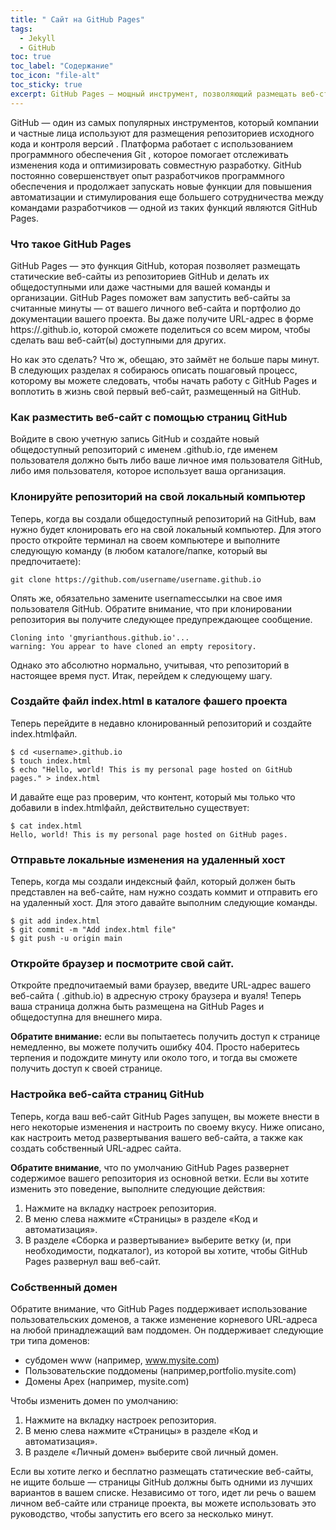 ```yaml
---
title: " Сайт на GitHub Pages"
tags: 
  - Jekyll
  - GitHub
toc: true
toc_label: "Содержание"
toc_icon: "file-alt"
toc_sticky: true
excerpt: GitHub Pages — мощный инструмент, позволяющий размещать веб-страницы из репозиториев GitHub. Это руководство познакомит вас с его работой.
---
```


GitHub  — один из самых популярных инструментов, который компании и частные лица используют для размещения репозиториев исходного кода и контроля версий . Платформа работает с использованием программного обеспечения Git  , которое помогает отслеживать изменения кода и оптимизировать совместную разработку. GitHub постоянно совершенствует  опыт разработчиков программного обеспечения и продолжает запускать новые функции для повышения автоматизации и стимулирования еще большего сотрудничества между командами разработчиков — одной из таких функций являются GitHub Pages. 

### Что такое GitHub Pages
GitHub Pages — это функция GitHub, которая позволяет размещать статические веб-сайты из репозиториев GitHub и делать их общедоступными или даже частными для вашей команды и организации. GitHub Pages поможет вам запустить веб-сайты за считанные минуты — от вашего личного веб-сайта и портфолио до документации вашего проекта. Вы даже получите URL-адрес в форме https://.github.io, которой сможете поделиться со всем миром, чтобы сделать ваш веб-сайт(ы) доступными для других.

Но как это сделать? Что ж, обещаю, это займёт не больше пары минут. В следующих разделах я собираюсь описать пошаговый процесс, которому вы можете следовать, чтобы начать работу с GitHub Pages и воплотить в жизнь свой первый веб-сайт, размещенный на GitHub.

### Как разместить веб-сайт с помощью страниц GitHub

Войдите в свою учетную запись GitHub и создайте новый общедоступный репозиторий с именем <username>.github.io, где именем пользователя должно быть либо ваше личное имя пользователя GitHub, либо имя пользователя, которое использует ваша организация.

### Клонируйте репозиторий на свой локальный компьютер

Теперь, когда вы создали общедоступный репозиторий на GitHub, вам нужно будет клонировать его на свой локальный компьютер. Для этого просто откройте терминал на своем компьютере и выполните следующую команду (в любом каталоге/папке, который вы предпочитаете):

```bush
git clone https://github.com/username/username.github.io
```

Опять же, обязательно замените usernameссылки на свое имя пользователя GitHub. Обратите внимание, что при клонировании репозитория вы получите следующее предупреждающее сообщение.

```bush
Cloning into 'gmyrianthous.github.io'...
warning: You appear to have cloned an empty repository.
```
Однако это абсолютно нормально, учитывая, что репозиторий в настоящее время пуст. Итак, перейдем к следующему шагу.

### Создайте файл index.html в каталоге фашего проекта

Теперь перейдите в недавно клонированный репозиторий и создайте index.htmlфайл.

```bush
$ cd <username>.github.io
$ touch index.html
$ echo "Hello, world! This is my personal page hosted on GitHub pages." > index.html
```
И давайте еще раз проверим, что контент, который мы только что добавили в index.htmlфайл, действительно существует:

```bush
$ cat index.html
Hello, world! This is my personal page hosted on GitHub pages.
```

### Отправьте локальные изменения на удаленный хост

Теперь, когда мы создали индексный файл, который должен быть представлен на веб-сайте, нам нужно создать коммит и отправить его на удаленный хост. Для этого давайте выполним следующие команды.

```bush
$ git add index.html
$ git commit -m "Add index.html file"
$ git push -u origin main
```

### Откройте браузер и посмотрите свой сайт.

Откройте предпочитаемый вами браузер, введите URL-адрес вашего веб-сайта ( <username>.github.io) в адресную строку браузера и вуаля! Теперь ваша страница должна быть размещена на GitHub Pages и общедоступна для внешнего мира.

<div class="notice--info" markdown="1">
<strong>Обратите внимание:</strong> если вы попытаетесь получить доступ к странице немедленно, вы можете получить ошибку 404. Просто наберитесь терпения и подождите минуту или около того, и тогда вы сможете получить доступ к своей странице.
</div>

### Настройка веб-сайта страниц GitHub

Теперь, когда ваш веб-сайт GitHub Pages запущен, вы можете внести в него некоторые изменения и настроить по своему вкусу. Ниже описано, как настроить метод развертывания вашего веб-сайта, а также как создать собственный URL-адрес сайта.

<div class="notice--info" markdown="1">
<strong>Обратите внимание</strong>, что по умолчанию GitHub Pages развернет содержимое вашего репозитория из основной ветки. Если вы хотите изменить это поведение, выполните следующие действия:
</div>

1. Нажмите на вкладку настроек репозитория.
2. В меню слева нажмите «Страницы» в разделе «Код и автоматизация».
3. В разделе «Сборка и развертывание» выберите ветку (и, при необходимости, подкаталог), из которой вы хотите, чтобы GitHub Pages развернул ваш веб-сайт.

### Собственный домен

Обратите внимание, что GitHub Pages поддерживает использование пользовательских доменов, а также изменение корневого URL-адреса на любой принадлежащий вам поддомен. Он поддерживает следующие три типа доменов:

- субдомен www (например, www.mysite.com)
- Пользовательские поддомены (например,portfolio.mysite.com)
- Домены Apex (например, mysite.com)

Чтобы изменить домен по умолчанию:

1. Нажмите на вкладку настроек репозитория.
2. В меню слева нажмите «Страницы» в разделе «Код и автоматизация».
3. В разделе «Личный домен» выберите свой личный домен.

Если вы хотите легко и бесплатно размещать статические веб-сайты, не ищите больше — страницы GitHub должны быть одними из лучших вариантов в вашем списке. Независимо от того, идет ли речь о вашем личном веб-сайте или странице проекта, вы можете использовать это руководство, чтобы запустить его всего за несколько минут.
